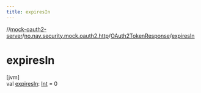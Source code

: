 ```yaml
---
title: expiresIn
---
```

//[mock-oauth2-server](../../../index.html)/[no.nav.security.mock.oauth2.http](../index.html)/[OAuth2TokenResponse](index.html)/[expiresIn](expires-in.html)



# expiresIn



[jvm]\
val [expiresIn](expires-in.html): [Int](https://kotlinlang.org/api/latest/jvm/stdlib/kotlin/-int/index.html) = 0




